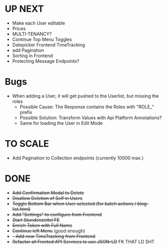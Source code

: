 # UP NEXT
- Make each User editable
- Prices
- MULTI-TENANCY?
- Continue Top Menu Toggles
- Datepicker Frontend TimeTracking
- add Pagination
- Sorting in Frontend
- Protecting Message Endpoints?

# Bugs
- When adding a User, it will get pushed to the Userlist, but missing the roles
  - Possible Cause: The Response contains the Roles with "ROLE_" prefix
  - Possible Solution: Transform Values with Api Platform Annotations?
  - Same for loading the User in Edit Mode

# TO SCALE
- Add Pagination to Collection endpoints (currently 10000 max.)

# DONE
- ~~Add Confirmation Modal to Delete~~
- ~~Disallow Deletion of Self in Users~~
- ~~Toggle Bottom Bar when User selected (for batch actions / blog-list.html)~~
- ~~Add "Settings" to configure from Frontend~~
- ~~Start Stundenzettel FE~~
- ~~Enrich Token with Full Name~~
- ~~Continue left Menu~~ (good enough)
- ~~- Add new TimeTracking from Frontend~~
- ~~Refactor all Fronted API Services to use JSON-LD~~ FK THAT LD SHT
